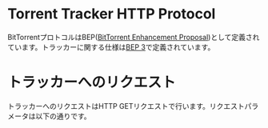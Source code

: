 # Torrent Tracker HTTP Protocol
BitTorrentプロトコルはBEP([BitTorrent Enhancement Proposal](https://www.bittorrent.org/beps/bep_0001.html))として定義されています。トラッカーに関する仕様は[BEP 3](https://www.bittorrent.org/beps/bep_0003.html)で定義されています。

# トラッカーへのリクエスト
トラッカーへのリクエストはHTTP GETリクエストで行います。リクエストパラメータは以下の通りです。